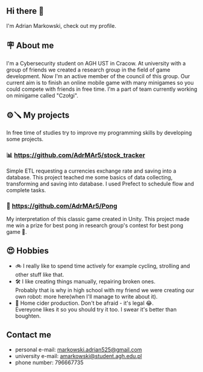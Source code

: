 ## Hi there 👋
I'm Adrian Markowski, check out my profile.

## 🪧 About me 
I'm a Cybersecurity student on AGH UST in Cracow.
At university with a group of friends we created a research group in the field of game development. Now I'm an active member of the council of this group. Our current aim is to finish an online mobile game with many minigames so you could compete with friends in free time. I'm a part of team currently working on minigame called "Czołgi".




## ⚙️🪛 My projects 
In free time of studies try to improve my programming skills by developing some projects.

### 📊 https://github.com/AdrMAr5/stock_tracker 
Simple ETL requesting a currencies exchange rate and saving into a database. This project teached me some basics of data collecting, transforming and saving into database. I used Prefect to schedule flow and complete tasks.

### 🏓 https://github.com/AdrMAr5/Pong 
My interpretation of this classic game created in Unity. This project made me win a prize for best pong in research group's contest for best pong game 🥇.

## 😍 Hobbies
* 🚲 I really like to spend time actively for example cycling, strolling and other stuff like that. 
* 🛠️ I like creating things manually, repairing broken ones.   
   Probably that is why in high school with my friend we were creating our own robot: more here(when I'll manage to write about it).
* 🍷 Home cider production. Don't be afraid - it's legal 😂.   
   Evereyone likes it so you should try it too. I swear it's better than boughten.
   
## Contact me
* personal e-mail: markowski.adrian525@gmail.com
* university e-mail: amarkowski@student.agh.edu.pl
* phone number: 796667735


<!--
**AdrMAr5/AdrMAr5** is a ✨ _special_ ✨ repository because its `README.md` (this file) appears on your GitHub profile.

Here are some ideas to get you started:

- 🔭 I’m currently working on ...
- 🌱 I’m currently learning ...
- 👯 I’m looking to collaborate on ...
- 🤔 I’m looking for help with ...
- 💬 Ask me about ...
- 📫 How to reach me: ...
- 😄 Pronouns: ...
- ⚡ Fun fact: ...
-->

